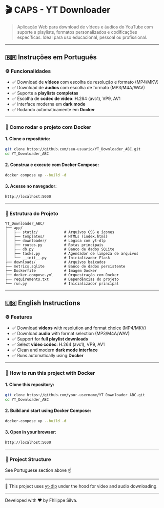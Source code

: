 # 🎬 CAPS - YT Downloader

> Aplicação Web para download de vídeos e áudios do YouTube com suporte a playlists, formatos personalizados e codificações específicas. Ideal para uso educacional, pessoal ou profissional.

---

## 🇧🇷 Instruções em Português

### ⚙️ Funcionalidades

- ✅ Download de **vídeos** com escolha de resolução e formato (MP4/MKV)
- ✅ Download de **áudios** com escolha de formato (MP3/M4A/WAV)
- ✅ Suporte a **playlists completas**
- ✅ Escolha de **codec de vídeo**: H.264 (avc1), VP9, AV1
- ✅ Interface moderna em **dark mode**
- ✅ Rodando automaticamente em **Docker**

---

### 🚀 Como rodar o projeto com Docker

#### 1. Clone o repositório:

```bash
git clone https://github.com/seu-usuario/YT_Downloader_ABC.git
cd YT_Downloader_ABC
```

#### 2. Construa e execute com Docker Compose:

```bash
docker compose up --build -d
```

#### 3. Acesse no navegador:

```
http://localhost:5000
```

---

### 📁 Estrutura do Projeto

```
YT_Downloader_ABC/
├── app/
│   ├── static/            # Arquivos CSS e ícones
│   ├── templates/         # HTMLs (index.html)
│   ├── downloader/        # Lógica com yt-dlp
│   ├── routes.py          # Rotas principais
│   ├── db.py              # Banco de dados SQLite
│   ├── tasks.py           # Agendador de limpeza de arquivos
│   └── __init__.py        # Inicializador Flask
├── downloads/             # Arquivos baixados
├── metrics.sqlite         # Banco de dados persistente
├── Dockerfile             # Imagem Docker
├── docker-compose.yml     # Orquestração com Docker
├── requirements.txt       # Dependências do projeto
└── run.py                 # Inicializador principal
```

---

## 🇺🇸 English Instructions

### ⚙️ Features

- ✅ Download **videos** with resolution and format choice (MP4/MKV)
- ✅ Download **audio** with format selection (MP3/M4A/WAV)
- ✅ Support for **full playlist downloads**
- ✅ Select **video codec**: H.264 (avc1), VP9, AV1
- ✅ Clean and modern **dark mode interface**
- ✅ Runs automatically using **Docker**

---

### 🚀 How to run this project with Docker

#### 1. Clone this repository:

```bash
git clone https://github.com/your-username/YT_Downloader_ABC.git
cd YT_Downloader_ABC
```

#### 2. Build and start using Docker Compose:

```bash
docker-compose up --build -d
```

#### 3. Open in your browser:

```
http://localhost:5000
```

---

### 📁 Project Structure

See Portuguese section above ☝️

---

🔧 This project uses [yt-dlp](https://github.com/yt-dlp/yt-dlp) under the hood for video and audio downloading.

---

Developed with ❤️ by Fhilippe Silva.
